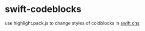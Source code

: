 swift-codeblocks
================

use highlight.pack.js to change styles of coldblocks in [swift chs](http://numbbbbb.gitbooks.io/-the-swift-programming-language-/)
